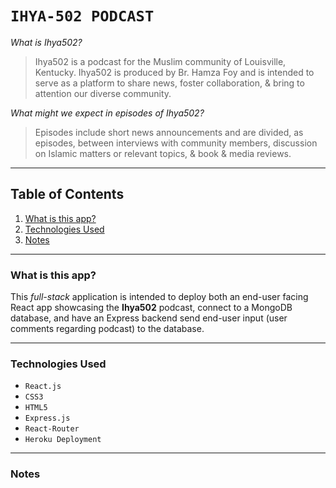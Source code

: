 # `IHYA-502 PODCAST`

*What is Ihya502?*
> Ihya502 is a podcast for the Muslim community of Louisville, Kentucky. Ihya502 is produced by Br. Hamza Foy and is intended to serve as a platform to share news, foster collaboration, & bring to attention our diverse community.

*What might we expect in episodes of Ihya502?*
> Episodes include short news announcements and are divided, as episodes, between interviews with community members, discussion on Islamic matters or relevant topics, & book & media reviews.

<hr>

## Table of Contents

1. [What is this app?](#id-section1)
2. [Technologies Used](#id-section2)
3. [Notes](#id-section3)

<hr>

<div  id='id-section1'/>

### What is this app?

This *full-stack* application is intended to deploy both an end-user facing React app showcasing the **Ihya502** podcast, connect to a MongoDB database, and have an Express backend send end-user input (user comments regarding podcast) to the database.

<hr>

<div id='id-section2' />

### Technologies Used

* `React.js`
* `CSS3`
* `HTML5`
* `Express.js`
* `React-Router`
* `Heroku Deployment`

<hr>

<div id='id-section3' />

### Notes